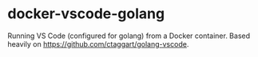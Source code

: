 # docker-vscode-golang

Running VS Code (configured for golang) from a Docker container.  Based heavily on <https://github.com/ctaggart/golang-vscode>.
